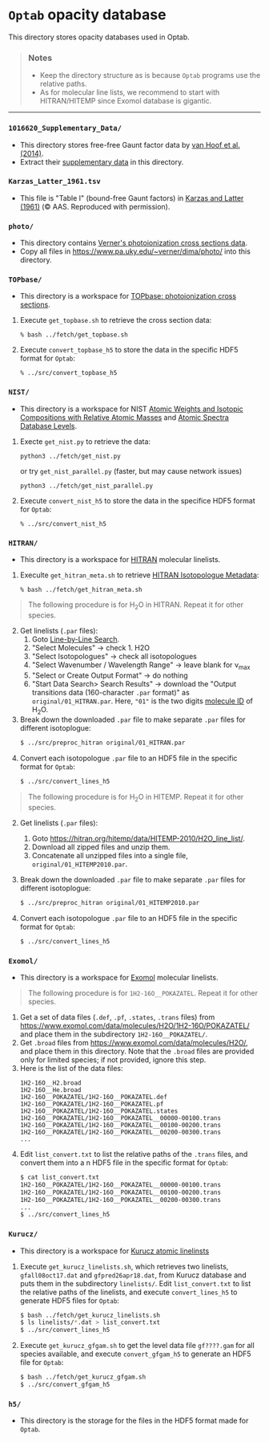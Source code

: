 # **`Optab` opacity database**

This directory stores opacity databases used in Optab.

> ### Notes
> - Keep the directory structure as is because `Optab` programs use the relative paths.
> - As for molecular line lists, we recommend to start with HITRAN/HITEMP since Exomol database is gigantic.

---

### `1016620_Supplementary_Data/`
- This directory stores free-free Gaunt factor data by [van Hoof et al. (2014)](https://academic.oup.com/mnras/article/444/1/420/1016620).
- Extract their [supplementary data](https://academic.oup.com/mnras/article/444/1/420/1016620#supplementary-data) in this directory.

### `Karzas_Latter_1961.tsv`
- This file is "Table I" (bound-free Gaunt factors) in [Karzas and Latter (1961)](http://articles.adsabs.harvard.edu/pdf/1961ApJS....6..167K) (&copy; AAS. Reproduced with permission).

### `photo/`
- This directory contains [Verner's photoionization cross sections data](https://www.pa.uky.edu/~verner/photo.html).
- Copy all files in https://www.pa.uky.edu/~verner/dima/photo/ into this directory.

### `TOPbase/`
- This directory is a workspace for [TOPbase: photoionization cross sections](http://cdsweb.u-strasbg.fr/topbase/xsections.html).
1. Execute `get_topbase.sh` to retrieve the cross section data:
   ```
   % bash ../fetch/get_topbase.sh
   ```
2. Execute `convert_topbase_h5` to store the data in the specific HDF5 format for `Optab`:
   ```
   % ../src/convert_topbase_h5
   ```

### `NIST/`
- This directory is a workspace for NIST [Atomic Weights and Isotopic Compositions with Relative Atomic Masses](https://www.nist.gov/pml/atomic-weights-and-isotopic-compositions-relative-atomic-masses) and [Atomic Spectra Database Levels](https://physics.nist.gov/PhysRefData/ASD/levels_form.html).
1. Execte `get_nist.py` to retrieve the data:
   ```
   python3 ../fetch/get_nist.py
   ```
   or try `get_nist_parallel.py` (faster, but may cause network issues)
   ```
   python3 ../fetch/get_nist_parallel.py
   ```
2. Execute `convert_nist_h5` to store the data in the specifice HDF5 format for `Optab`:
   ```
   % ../src/convert_nist_h5
   ```

### `HITRAN/`
- This directory is a workspace for [HITRAN](https://hitran.org/) molecular linelists.
1. Execulte `get_hitran_meta.sh` to retrieve [HITRAN Isotopologue Metadata](https://hitran.org/docs/iso-meta/):
   ```
   % bash ../fetch/get_hitran_meta.sh
   ```
> The following procedure is for H<sub>2</sub>O in HITRAN. Repeat it for other species.
2. Get linelists (`.par` files):
   1. Goto [Line-by-Line Search](https://hitran.org/lbl/).
   2. "Select Molecules" &rarr; check 1. H2O
   3. "Select Isotopologues" &rarr; check all isotopologues
   4. "Select Wavenumber / Wavelength Range" &rarr; leave blank for &nu;<sub>max</sub>
   5. "Select or Create Output Format" &rarr; do nothing
   6. "Start Data Search> Search Results" &rarr; download the "Output transitions data (160-character `.par` format)" as `original/01_HITRAN.par`. Here, `"01"` is the two digits [molecule ID](https://hitran.org/docs/molec-meta/) of H<sub>2</sub>O.
3. Break down the downloaded `.par` file to make separate `.par` files for different isotoplogue:
   ```bash
   $ ../src/preproc_hitran original/01_HITRAN.par
   ```
4. Convert each isotopologue `.par` file to an HDF5 file in the specific format for `Optab`:
   ```bash
   $ ../src/convert_lines_h5
   ```   
> The following procedure is for H<sub>2</sub>O in HITEMP. Repeat it for other species.
2. Get linelists (`.par` files):
   1. Goto https://hitran.org/hitemp/data/HITEMP-2010/H2O_line_list/.
   2. Download all zipped files and unzip them.
   3. Concatenate all unzipped files into a single file, `original/01_HITEMP2010.par`.

3. Break down the downloaded `.par` file to make separate `.par` files for different isotoplogue:
   ```bash
   $ ../src/preproc_hitran original/01_HITEMP2010.par
   ```
4. Convert each isotopologue `.par` file to an HDF5 file in the specific format for `Optab`:
   ```bash
   $ ../src/convert_lines_h5
   ```

### `Exomol/`
- This directory is a workspace for [Exomol](https://www.exomol.com/) molecular linelists. 
> The following procedure is for `1H2-16O__POKAZATEL`. Repeat it for other species.
1. Get a set of data files (`.def`, `.pf`, `.states`, `.trans` files) from https://www.exomol.com/data/molecules/H2O/1H2-16O/POKAZATEL/ and place them in the subdirectory `1H2-16O__POKAZATEL/`.
2. Get `.broad` files from https://www.exomol.com/data/molecules/H2O/, and place them in this directory. Note that the `.broad` files are provided only for limited species; if not provided, ignore this step.
3. Here is the list of the data files:
   ```
   1H2-16O__H2.broad
   1H2-16O__He.broad
   1H2-16O__POKAZATEL/1H2-16O__POKAZATEL.def
   1H2-16O__POKAZATEL/1H2-16O__POKAZATEL.pf
   1H2-16O__POKAZATEL/1H2-16O__POKAZATEL.states
   1H2-16O__POKAZATEL/1H2-16O__POKAZATEL__00000-00100.trans
   1H2-16O__POKAZATEL/1H2-16O__POKAZATEL__00100-00200.trans
   1H2-16O__POKAZATEL/1H2-16O__POKAZATEL__00200-00300.trans
   ...
   ```
4. Edit `list_convert.txt` to list the relative paths of the `.trans` files, and convert them into a n HDF5 file in the specific format for `Optab`:
   ```bash
   $ cat list_convert.txt
   1H2-16O__POKAZATEL/1H2-16O__POKAZATEL__00000-00100.trans
   1H2-16O__POKAZATEL/1H2-16O__POKAZATEL__00100-00200.trans
   1H2-16O__POKAZATEL/1H2-16O__POKAZATEL__00200-00300.trans
   ...
   $ ../src/convert_lines_h5
   ```

### `Kurucz/`
- This directory is a workspace for [Kurucz atomic linelinsts](http://kurucz.harvard.edu/linelists.html)
1. Execute `get_kurucz_linelists.sh`, which retrieves two linelists, `gfall08oct17.dat` and `gfpred26apr18.dat`, from Kurucz database and puts them in the subdirectory `linelists/`. Edit `list_convert.txt` to list the relative paths of the linelists, and execute `convert_lines_h5` to generate HDF5 files for `Optab`:
   ```bash
   $ bash ../fetch/get_kurucz_linelists.sh
   $ ls linelists/*.dat > list_convert.txt
   $ ../src/convert_lines_h5
   ```
2. Execute `get_kurucz_gfgam.sh` to get the level data file `gf????.gam` for all species available, and execute `convert_gfgam_h5` to generate an HDF5 file for `Optab`:
   ```bash
   $ bash ../fetch/get_kurucz_gfgam.sh
   $ ../src/convert_gfgam_h5
   ```

### `h5/`
- This directory is the storage for the files in the HDF5 format made for `Optab`.
